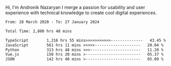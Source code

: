 Hi, I'm Andronik Nazaryan
I merge a passion for usability and user experience with technical knowledge to create cool digital experiences.


<!--START_SECTION:waka-->

```txt
From: 28 March 2020 - To: 27 January 2024

Total Time: 2,800 hrs 48 mins

TypeScript        1,216 hrs 55 mins>>>>>>>>>>>--------------   43.45 %
JavaScript        561 hrs 11 mins >>>>>--------------------   20.04 %
Python            313 hrs 48 mins >>>----------------------   11.20 %
Vue.js            150 hrs 20 mins >------------------------   05.37 %
JSON              142 hrs 40 mins >------------------------   05.09 %
```

<!--END_SECTION:waka-->
